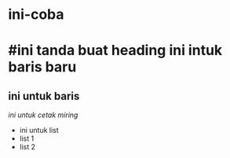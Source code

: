 # ini-coba 
#ini tanda buat heading
ini intuk baris baru 
== 
ini untuk baris
--
*ini untuk cetak miring*

- ini untuk list
- list 1
- list 2
